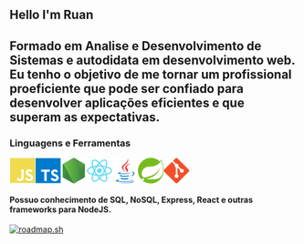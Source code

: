 <h2>Hello I'm Ruan<h2/>
<p>
  Formado em Analise e Desenvolvimento de Sistemas e autodidata em 
  desenvolvimento web. Eu tenho o objetivo de me tornar um profissional 
  proeficiente que pode ser confiado para desenvolver aplicações eficientes e
  que superam as expectativas.
</p>

### Linguagens e Ferramentas
<div style="display: flex"><br>
  <img align="center" alt="JavaScript" height="45" width="45" src="https://raw.githubusercontent.com/devicons/devicon/master/icons/javascript/javascript-plain.svg">
  <img align="center" alt="TypeScript" height="45" width="45" src="https://raw.githubusercontent.com/devicons/devicon/55609aa5bd817ff167afce0d965585c92040787a/icons/typescript/typescript-original.svg">
  <img align="center" alt="Node" height="45" width="45" src="https://raw.githubusercontent.com/devicons/devicon/55609aa5bd817ff167afce0d965585c92040787a/icons/nodejs/nodejs-original.svg">
  <img align="center" alt="React" height="45" width="45" src="https://raw.githubusercontent.com/devicons/devicon/55609aa5bd817ff167afce0d965585c92040787a/icons/react/react-original.svg">
  <img align="center" alt="Java" height="45" width="45" src="https://raw.githubusercontent.com/devicons/devicon/55609aa5bd817ff167afce0d965585c92040787a/icons/java/java-original.svg">
  <img align="center" alt="Spring Framework" height="45" width="45" src="https://raw.githubusercontent.com/devicons/devicon/55609aa5bd817ff167afce0d965585c92040787a/icons/spring/spring-original.svg">
  <img align="center" alt="Git" height="45" width="45" src="https://raw.githubusercontent.com/devicons/devicon/55609aa5bd817ff167afce0d965585c92040787a/icons/git/git-original.svg">
</div>

#### Possuo conhecimento de SQL, NoSQL, Express, React e outras frameworks para NodeJS.

[![roadmap.sh](https://api.roadmap.sh/v1-badge/wide/6489f36635999ac82373d12d?variant=dark)](https://roadmap.sh)
